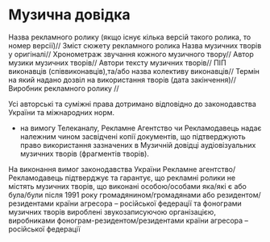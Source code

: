 # Музична довідка

Назва рекламного ролику (якщо існує кілька версій такого ролика, то номер версії)//
Зміст сюжету рекламного ролика	Назва музичних творів у оригіналі//
Хронометраж звучання кожного музичного твору//
Автор музики музичних творів//
Автори тексту музичних творів//
ПІП виконавців (співвиконавців),та/або назва колективу  виконавців//
Термін на який надано дозвіл на використання творів (дата закінчення)//
Виробник рекламного ролику
//
								
								
								

Усі авторські та суміжні права дотримано відповідно до законодавства України та міжнародних норм.


*	на вимогу Телеканалу, Рекламне Агентство чи Рекламодавець надає належним чином засвідчені копії документів, що підтверджують право використання зазначених в Музичній довідці аудіовізуальних музичних творів (фрагментів творів).

На виконання вимог законодавства України Рекламне агентство/Рекламодавець підтверджує та гарантує, що рекламні ролики не містять музичних творів, що виконані особою/особами яка/які є або була/були після 1991 року громадянином/громадянами або резидентом/резидентами країни агресора – російської федерації та фонограми музичних творів вироблені звукозаписуючою організацією, виробниками фонограм-резидентом/резидентами країни агресора – російської федерації
